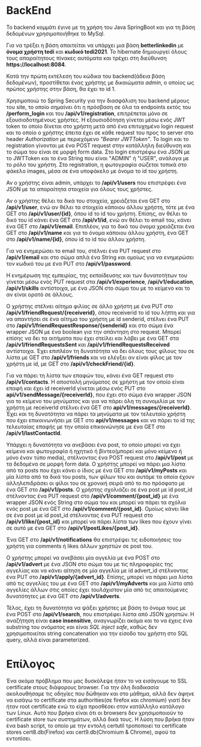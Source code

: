 # BackEnd

To backend κομμάτι έγινε με τη χρήση του Java SpringBoot και για τη βάση δεδομένων χρησιμοποιήθηκε το MySql.

Για να τρέξει η βάση απαιτείται να υπάρχει μια βάση **betterlinkedin** με **όνομα χρήστη tedi** και **κωδικό tedi2021**. Το hibernate δημιουργεί όλους τους απαραίτητους πίνακες αυτόματα και τρέχει στη διεύθυνση **https://localhost:8084**.

Κατά την πρώτη εκτέλεση του κώδικα του backend(άδεια βάση δεδομένων), προστίθεται ένας χρήστης με δικαιώματα *admin*, ο οποίος ως πρώτος χρήστης στην βάση, θα έχει το id 1.

Χρησιμοποιώ το Spring Security για την διασφάλιση του backend μέρους του site, το οποίο σημαίνει ότι η πρόσβαση σε όλα τα endpoints εκτός του **/perform_login** και του **/api/v1/registration**, επιτρέπεται μόνο σε εξουσιοδοτημένους χρήστες. Η εξουσιοδότηση γίνεται μέσω ενός JWT token το οποίο δίνεται στο χρήστη μετά από ένα επιτυχημένο login request και το οποίο ο χρήστης έπειτα έχει σε κάθε request του προς το server στο header *Authorization* με περιεχόμενο *"Bearer JWTToken"*. Το login και το registration γίνονται με ένα POST request στην κατάλληλη διεύθυνση και το σώμα του είναι σε μορφή form data. Στο login επιστρέφω ένα JSON με το JWTToken και το ένα String που είναι "ADMIN" ή "USER", ανάλογα με το ρόλο του χρήστη. Στο registration, η φωτογραφία σώζεται τοπικά στο φάκελο images, μέσα σε ένα υποφάκελο με όνομα το id του χρήστη.

Αν ο χρήστης είναι admin, υπάρχει το **/api/v1/users** που επιστρέφει ένα JSON με τα απαραίτητα στοιχεία για όλους τους χρήστες.

Αν ο χρήστης θέλει τα δικά του στοιχεία, χρειάζεται ένα GET στο **/api/v1/user**, ενώ αν θέλει τα στοιχεία κάποιου άλλου χρήστη, τότε με ένα GET στο **/api/v1/user/{id}**, όπου id το id του χρήστη. Επίσης, αν θέλει το δικό του id κάνει ένα GET στο **/api/v1/id**, ενώ αν θέλει το email του, κάνει ένα GET στο **/api/v1/email**. Επιπλέον, για το δικό του όνομα χρειάζεται ένα GET στο **/api/v1/name** και για το όνομα κάποιου άλλου χρήστη, ένα GET στο **/api/v1/name/{id}**, όπου id το id του άλλου χρήστη.

Για να ενημερώσει το email του, στέλνει ένα PUT request στο **/api/v1/email** και στο σώμα απλά ένα String και ομοίως για να ενημερώσει τον κωδικό του με ένα PUT στο **/api/v1/password**.

Η ενημέρωση της εμπειρίας, της εκπαίδευσης και των δυνατοτήτων του γίνεται μέσω ενός PUT request στα **/api/v1/experience**, **/api/v1/education**, **/api/v1/skills** αντίστοιχα, με ένα JSON στο σώμα του με το κείμενο και το αν είναι ορατό σε άλλους.

Ο χρήστης στέλνει αίτημα φιλίας σε άλλο χρήστη με ένα PUT στο **/api/v1/friendRequest/{receiverid}**, όπου receiverid το id του λήπτη και για να απαντήσει σε ένα αίτημα του χρήστη με id senderid, στέλνει ένα PUT στο **/api/v1/friendRequestResponse/{senderid}** και στο σώμα ένα wrapper JSON με ένα boolean για την απάντηση στο request. Μπορεί επίσης να δει τα αιτήματα που έχει στείλει και λάβει με ένα GET στα **/api/v1/friendRequestsSent** και **/api/v1/friendRequestsReceived** αντίστοιχα. Έχει επιπλέον τη δυνατότητα να δει όλους τους φίλους του σε λίστα με GET στο **/api/v1/friends** και να ελέγξει αν είναι φίλος με τον χρήστη με id, με GET στο **/api/v1/checkFriend/{id}**.

Για να πάρει τη λίστα των επαφών του, κάνει ένα GET request στο **/api/v1/contacts**. Η αποστολή μηνύματος σε χρήστη με τον οποίο είναι επαφή και έχει id receiverId γίνεται μέσω ενός PUT στο **api/v1/sendMessage/{receiverId}**, που έχει στο σώμα ένα wrapper JSON για το κείμενο του μηνύματος και για να πάρει όλη τη συνομιλία με τον χρήστη με receiverId στέλνει ένα GET στο **api/v1/messages/{receiverId}**. Έχει και τη δυνατότητα να πάρει τα μηνύματα με τον τελευταίο χρήστη που έχει επικοινωνήσει με GET στο **api/v1/messages** και να πάρει το id της τελευταίας επαφής με την οποία επικοινώνησε με ένα GET στο **/api/v1/lastContactId**. 

Υπάρχει η δυνατότητα να ανεβάσει ένα post, το οποίο μπορεί να έχει κείμενο και φωτογραφία ή ηχητικό  ή βίντεο(μπορεί και μόνο κείμενο ή μόνο έναν τύπο media), στέλνοντας ένα POST request στο **/api/v1/post** με τα δεδομένα σε μορφή form data. Ο χρήστης μπορεί να πάρει μια λίστα από τα posts που έχει κάνει ο ίδιος με ένα GET στο **/api/v1/myPosts** και μία λίστα από τα δικά του posts, των φίλων του και αυτάμε τα οποία έχουν αλληλεπιδράσει οι φίλοι του σε χρονική σειρά από το πιο πρόσφατο με ένα GET στο **/api/v1/posts**. Ο χρήστης σχολιάζει σε ένα post με id post_id στέλνοντας ένα PUT request στο **/api/v1/comment/{post_id}** με ένα wrapper JSON ενός String στο σώμα του και μπορεί να πάρει τα σχόλια ενός post με ένα GET στο **/api/v1/comment/{post_id}**. Ομοίως κάνει like σε ένα post με id post_id στέλνοντας ένα PUT request στο **/api/v1/like/{post_id}** και μπορεί να πάρει λίστα των likes που έχουν γίνει σε αυτό με ένα GET στο **/api/v1/postLikes/{post_id}**.

Ένα GET στο **/api/v1/notifications** θα επιστρέψει τις ειδοποιήσεις του χρήστη για comments ή likes άλλων χρηστών σε post του.

Ο χρήστης μπορεί να ανεβάσει μία αγγελία με ένα POST στο **/api/v1/advert** με ένα JSON στο σώμα του με τις πληροφορίες της αγγελίας και να κάνει αίτηση σε μία αγγελία με id advert_id στέλνοντας ένα PUT στο **/api/v1/apply/{advert_id}**. Επίσης, μπορεί να πάρει μια λίστα από τις αγγελίες του με ένα GET στο **/api/v1/myAdverts** και μια λίστα από αγγελίες άλλων στις οποίες έχει *τουλάχιστον* μία από τις απαιτούμενες δυνατότητες με ένα GET στο **/api/v1/adverts**.

Τέλος, έχει τη δυνατότητα να ψάξει χρήστες με βάση το όνομα τους με ένα POST στο **/api/v1/search**, που επιστρέφει λίστα από JSON χρηστών. Η αναζήτηση είναι **case insensitive**, αναγνωρίζει ακόμα και το να έχεις ένα substring του ονόματος και είναι *SQL inject safe*, καθώς δεν χρησιμοποιείται string concatenation για την είσοδο του χρήστη στο SQL query, αλλά είναι parameterized.

# Επίλογος

Ένα ακόμα πρόβλημα που μας δυσκόλεψε ήταν το να εισάγουμε το SSL certificate στους διάφορους browser. Για την όλη διαδικασία ακολουθήσαμε τις οδηγίες που δώθηκαν και στο μάθημα, αλλά δεν άφηνε να εισάγω το certificate στα authorities(σε firefox και chromium) γιατί δεν ήταν root certificate ενώ το είχα προσθέσει στον κατάλληλο κατάλογο των Linux. Αυτό που βρήκα είναι ότι οι browsers δεν χρησιμοποιούν το certificate store των συστημάτων, αλλά δικά τους. Η λύση που βρήκα ήταν ένα bash script, το οποίο με την εντολή certutil τροποποιεί τα certificate stores cert8.db(Firefox) και cert9.db(Chromium & Chrome), αφού τα εντοπίσει.




